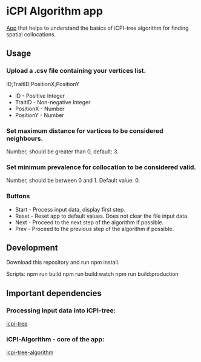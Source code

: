# iCPI Algorithm app

[App](https://arturkonieczny.github.io/icpi-algorithm-app/index.html) that helps to understand the basics of iCPI-tree algorithm for finding spatial collocations.

## Usage

### Upload a .csv file containing your vertices list.

ID;TraitID;PositionX;PositionY

* ID - Positive Integer
* TraitID - Non-negative Integer
* PositionX - Number
* PositionY - Number

### Set maximum distance for vartices to be considered neighbours.

Number, should be greater than 0, default: 3.

### Set minimum prevalence for collocation to be considered valid.

Number, should be between 0 and 1. Default value: 0.

### Buttons

* Start - Process input data, display first step.
* Reset - Reset app to default values. Does not clear the file input data.
* Next - Proceed to the next step of the algorithm if possible.
* Prev - Proceed to the previous step of the algorithm if possible.

## Development

Download this repository and run npm install.

Scripts:
npm run build
npm run build:watch
npm run build:production

## Important dependencies

### Processing input data into iCPI-tree:

[icpi-tree](https://www.npmjs.com/package/icpi-tree)

### iCPI-Algorithm - core of the app:

[icpi-tree-algorithm](https://www.npmjs.com/package/icpi-algorithm)
